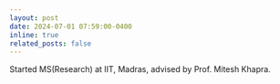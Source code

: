 ```yaml
---
layout: post
date: 2024-07-01 07:59:00-0400
inline: true
related_posts: false
---
```


Started MS(Research) at IIT, Madras, advised by Prof. Mitesh Khapra.